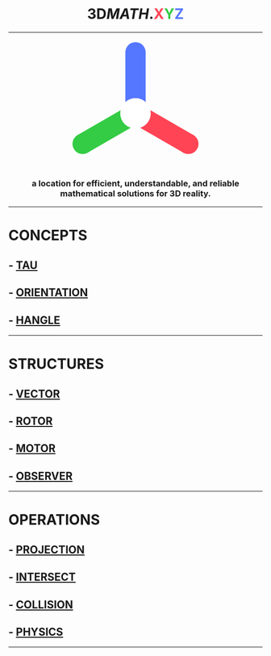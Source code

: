 <h1 align="center">3D<i>MATH</i>.<span style="color: #F45;">X</span><span style="color: #3C4;">Y</span><span style="color: #57F;">Z</span></h1>

-------

<div style="display: flex; justify-content: center;">
	<svg viewBox="0 0 25 25" stroke-linejoin="round" stroke-miterlimit="4" width="50%">
		<line x1="12.5" y1="14.5" x2="12.5" y2="2.5" stroke="#57F" stroke-width="4"/>
		<circle cx="12.5" cy="2.5" r="2" fill="#57F"/>
		<line x1="12.5" y1="14.5" x2="2.1" y2="20.5" stroke="#3C4" stroke-width="4"/>
		<circle cx="2.1" cy="20.5" r="2" fill="#3C4"/>
		<line x1="12.5" y1="14.5" x2="22.9" y2="20.5" stroke="#F45" stroke-width="4"/>
		<circle cx="22.9" cy="20.5" r="2" fill="#F45"/>
		<circle cx="12.5" cy="14.5" r="3" fill="#FFF"/>
	</svg>
</div>

<h3 align="center">a location for efficient, understandable, and reliable mathematical solutions for 3D reality.</h3>

-------

# CONCEPTS
## - [TAU](?page=tau)
## - [ORIENTATION](?page=orientation)
## - [HANGLE](?page=hangle)

---

# STRUCTURES
## - [VECTOR](?page=vector)
## - [ROTOR](?page=rotor)
## - [MOTOR](?page=motor)
## - [OBSERVER](?page=observer)

---

# OPERATIONS
## - [PROJECTION](?page=projection)
## - [INTERSECT](?page=intersect)
## - [COLLISION](?page=collision)
## - [PHYSICS](?page=physics)

---